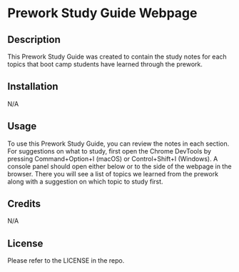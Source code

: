 # Prework Study Guide Webpage

## Description

This Prework Study Guide was created to contain the study notes for each topics that boot camp students have learned through the prework.

## Installation

N/A

## Usage

To use this Prework Study Guide, you can review the notes in each section. For suggestions on what to study, first open the Chrome DevTools by pressing Command+Option+I (macOS) or Control+Shift+I (Windows). A console panel should open either below or to the side of the webpage in the browser. There you will see a list of topics we learned from the prework along with a suggestion on which topic to study first.

## Credits

N/A

## License

Please refer to the LICENSE in the repo.

